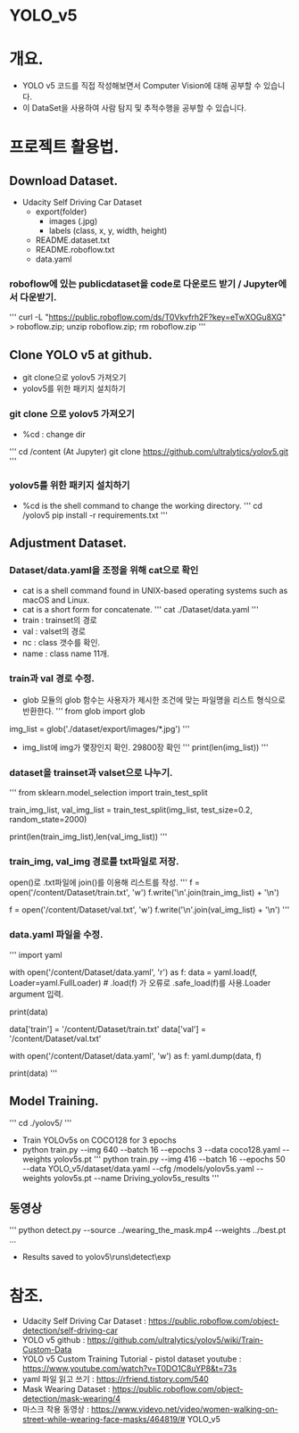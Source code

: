 # YOLO_v5

# 개요.
- YOLO v5 코드를 직접 작성해보면서 Computer Vision에 대해 공부할 수 있습니다.
- 이 DataSet을 사용하여 사람 탐지 및 추적수행을 공부할 수 있습니다.

# 프로젝트 활용법.

## Download Dataset.
- Udacity Self Driving Car Dataset
  - export(folder)
    - images (.jpg)
    - labels (class, x, y, width, height)
  - README.dataset.txt
  - README.roboflow.txt
  - data.yaml

### roboflow에 있는 publicdataset을 code로 다운로드 받기 / Jupyter에서 다운받기.
'''
curl -L "https://public.roboflow.com/ds/T0Vkvfrh2F?key=eTwXOGu8XG" > roboflow.zip; unzip roboflow.zip; rm roboflow.zip
'''

## Clone YOLO v5 at github.
- git clone으로 yolov5 가져오기
- yolov5를 위한 패키지 설치하기

### git clone 으로 yolov5 가져오기
- %cd : change dir

'''
cd /content (At Jupyter)
git clone https://github.com/ultralytics/yolov5.git
'''

### yolov5를 위한 패키지 설치하기
- %cd is the shell command to change the working directory.
'''
cd /yolov5 
pip install -r requirements.txt
'''

## Adjustment Dataset.

### Dataset/data.yaml을 조정을 위해 cat으로 확인
- cat is a shell command found in UNIX-based operating systems such as macOS and Linux.
- cat is a short form for concatenate.
'''
cat ./Dataset/data.yaml
'''
- train : trainset의 경로
- val : valset의 경로
- nc : class 갯수를 확인.
- name : class name 11개.

### train과 val 경로 수정.
- glob 모듈의 glob 함수는 사용자가 제시한 조건에 맞는 파일명을 리스트 형식으로 반환한다.
'''
from glob import glob  

img_list = glob('./dataset/export/images/*.jpg')
'''
- img_list에 img가 몇장인지 확인. 29800장 확인
'''
print(len(img_list))
'''

### dataset을 trainset과 valset으로 나누기.
'''
from sklearn.model_selection import train_test_split

train_img_list, val_img_list = train_test_split(img_list, test_size=0.2, random_state=2000)

print(len(train_img_list),len(val_img_list))
'''

### train_img, val_img 경로를 txt파일로 저장.

open()로 .txt파일에 join()를 이용해 리스트를 작성.
'''
f = open('/content/Dataset/train.txt', 'w')
f.write('\n'.join(train_img_list) + '\n')

f = open('/content/Dataset/val.txt', 'w')
f.write('\n'.join(val_img_list) + '\n')
'''

### data.yaml 파일을 수정.
'''
import yaml

with open('/content/Dataset/data.yaml', 'r') as f:
  data = yaml.load(f, Loader=yaml.FullLoader)    # .load(f) 가 오류로 .safe_load(f)를 사용.Loader argument 입력.

print(data)

data['train'] = '/content/Dataset/train.txt'
data['val'] = '/content/Dataset/val.txt'

with open('/content/Dataset/data.yaml', 'w') as f:
  yaml.dump(data, f)

print(data)
'''

## Model Training.
'''
cd ./yolov5/
'''
- Train YOLOv5s on COCO128 for 3 epochs
- python train.py --img 640 --batch 16 --epochs 3 --data coco128.yaml --weights yolov5s.pt
'''
python train.py --img 416 --batch 16 --epochs 50 --data YOLO_v5/dataset/data.yaml --cfg /models/yolov5s.yaml --weights yolov5s.pt --name Driving_yolov5s_results
'''

## 동영상
'''
python detect.py --source ../wearing_the_mask.mp4 --weights ../best.pt
...

- Results saved to yolov5\runs\detect\exp

# 참조.

- Udacity Self Driving Car Dataset
 : https://public.roboflow.com/object-detection/self-driving-car
- YOLO v5 github
 : https://github.com/ultralytics/yolov5/wiki/Train-Custom-Data
- YOLO v5 Custom Training Tutorial - pistol dataset youtube
 : https://www.youtube.com/watch?v=T0DO1C8uYP8&t=73s
- yaml 파일 읽고 쓰기 
 : https://rfriend.tistory.com/540
- Mask Wearing Dataset
: https://public.roboflow.com/object-detection/mask-wearing/4
- 마스크 착용 동영상
 : https://www.videvo.net/video/women-walking-on-street-while-wearing-face-masks/464819/# YOLO_v5
